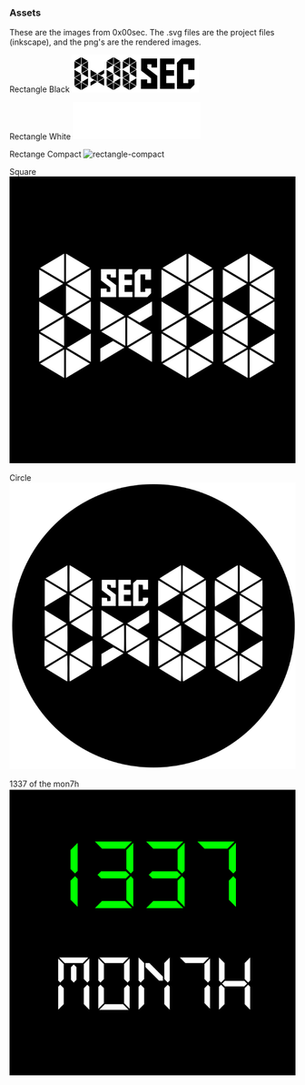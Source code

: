 ### Assets
These are the images from 0x00sec. The .svg files are the project files (inkscape), and the png's are the rendered images.

Rectangle Black
![rectangle](https://github.com/0x00sec/site-assets/raw/master/rectangle-black.png)

Rectangle White
![rectangle-white](https://github.com/0x00sec/site-assets/raw/master/rectangle-white.png)

Rectange Compact
![rectangle-compact](https://gitlab.s-3.tech//ry0cc/site-assets/raw/master/rectangle-compact-black.png)

Square
![square](https://github.com/0x00sec/site-assets/raw/master/square-large-mk4.png)

Circle
![circle](https://github.com/0x00sec/site-assets/raw/master/circle-large.png)

1337 of the mon7h
![1337ofthemon7h](https://github.com/0x00sec/site-assets/raw/master/1337ofthemon7h.png)